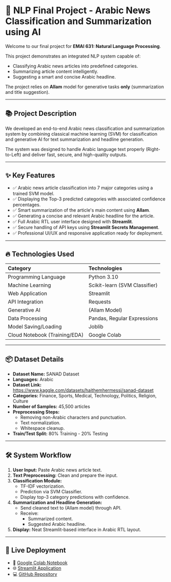 # 📰 NLP Final Project - Arabic News Classification and Summarization using AI

Welcome to our final project for **EMAI 631: Natural Language Processing**.

This project demonstrates an integrated NLP system capable of:
- Classifying Arabic news articles into predefined categories.
- Summarizing article content intelligently.
- Suggesting a smart and concise Arabic headline.

The project relies on **Allam** model for generative tasks **only** (summarization and title suggestion).  

---

## 📚 Project Description

We developed an end-to-end Arabic news classification and summarization system by combining classical machine learning (SVM) for classification and generative AI for text summarization and headline generation.

The system was designed to handle Arabic language text properly (Right-to-Left) and deliver fast, secure, and high-quality outputs.

---

## ✨ Key Features

- ✅ Arabic news article classification into 7 major categories using a trained SVM model.
- ✅ Displaying the Top-3 predicted categories with associated confidence percentages.
- ✅ Smart summarization of the article's main content using **Allam**.
- ✅ Generating a concise and relevant Arabic headline for the article.
- ✅ Full Arabic RTL user interface designed with **Streamlit**.
- ✅ Secure handling of API keys using **Streamlit Secrets Management**.
- ✅ Professional UI/UX and responsive application ready for deployment.

---

## 🔥 Technologies Used

| Category | Technologies |
|:--|:--|
| Programming Language | Python 3.10 |
| Machine Learning | Scikit-learn (SVM Classifier) |
| Web Application | Streamlit |
| API Integration | Requests |
| Generative AI | (Allam Model) |
| Data Processing | Pandas, Regular Expressions |
| Model Saving/Loading | Joblib |
| Cloud Notebook (Training/EDA) | Google Colab |

---

## 📦 Dataset Details

- **Dataset Name:** SANAD Dataset
- **Languages:** Arabic
- **Dataset Link:** https://www.kaggle.com/datasets/haithemhermessi/sanad-dataset
- **Categories:** Finance, Sports, Medical, Technology, Politics, Religion, Culture
- **Number of Samples:** 45,500 articles
- **Preprocessing Steps:**
  - Removing non-Arabic characters and punctuation.
  - Text normalization.
  - Whitespace cleanup.
- **Train/Test Split:** 80% Training - 20% Testing

---

## 🛠️ System Workflow

1. **User Input:** Paste Arabic news article text.
2. **Text Preprocessing:** Clean and prepare the input.
3. **Classification Module:**
   - TF-IDF vectorization.
   - Prediction via SVM Classifier.
   - Display top-3 category predictions with confidence.
4. **Summarization and Headline Generation:**
   - Send cleaned text to (Allam model) through API.
   - Receive:
     - Summarized content.
     - Suggested Arabic headline.
5. **Display:** Neat Streamlit-based interface in Arabic RTL layout.

---

## 🚀 Live Deployment

- 📒 [Google Colab Notebook](https://colab.research.google.com/drive/1A72NnL_KUVrAcqCNKNe-qT3dPusuXpVT#scrollTo=swbzcLZyKyYz)
- 🌐 [Streamlit Application](https://mhnd-nlp.streamlit.app/)
- 💻 [GitHub Repository](https://github.com/Muhannadam/NLP_FinalProject)
